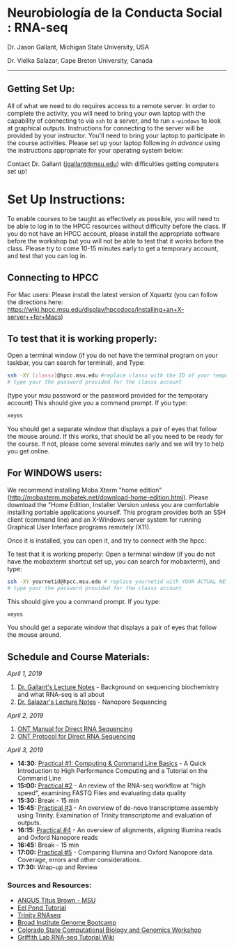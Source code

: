 # Neurobiología de la Conducta Social : RNA-seq
Dr. Jason Gallant, Michigan State University, USA

Dr. Vielka Salazar, Cape Breton University, Canada
****

## Getting Set Up:
All of what we need to do requires access to a remote server.  In order to complete the activity, you will need to bring your own laptop with the capability of connecting to via `ssh` to a server, and to run `x-windows` to look at graphical outputs.  Instructions for connecting to the server will be provided by your instructor.  You'll need to bring your laptop to participate in the course activities.  Please set up your laptop following *in advance* using the instructions appropriate for your operating system below:

Contact Dr. Gallant (jgallant@msu.edu) with difficulties getting computers set up!

# Set Up Instructions:
To enable courses to be taught as effectively as possible, you will need to be able to log in to the HPCC resources without difficulty before the class.  If you do not have an HPCC account, please install the appropriate software before the workshop but you will not be able to test that it works before the class. Please try to come 10-15 minutes early to get a temporary account, and test that you can log in.

## Connecting to HPCC
For Mac users:
Please install the latest version of Xquartz (you can follow the directions here: https://wiki.hpcc.msu.edu/display/hpccdocs/Installing+an+X-server++for+Macs)

## To test that it is working properly:
Open a terminal window (if you do not have the terminal program on your taskbar, you can search for terminal), and
Type:

```bash
ssh -XY [classx]@hpcc.msu.edu #replace classx with the ID of your temporary account [classx]
# type your the password provided for the classx account
```
(type your msu password or the password provided for the temporary account)  This should give you a command prompt.  If you type:

```bash
xeyes
```
You should get a separate window that displays a pair of eyes that follow the mouse around.  If this works, that should be all you need to be ready for the course.  If not, please come several minutes early and we will try to help you get online.


## For WINDOWS users:
We recommend installing Moba Xterm "home edition" (http://mobaxterm.mobatek.net/download-home-edition.html).   Please download the "Home Edition, Installer Version unless you are comfortable installing portable applications yourself.  This program provides both an SSH client (command line) and an X-Windows server system for running Graphical User Interface programs remotely (X11).

Once it is installed, you can open it, and try to connect with the hpcc:

To test that it is working properly:
Open a terminal window (if you do not have the mobaxterm shortcut set up, you can search for mobaxterm), and type:

```bash
ssh -XY yournetid@hpcc.msu.edu # replace yournetid with YOUR ACTUAL NETID or the ID of your temporary account [classx]
# type your the password provided for the classx account
```
This should give you a command prompt.  If you type:

```bash
xeyes
```

You should get a separate window that displays a pair of eyes that follow the mouse around.

## Schedule and Course Materials:
*April 1, 2019*
1. [Dr. Gallant's Lecture Notes](introduction.md) - Background on sequencing biochemistry and what RNA-seq is all about
2. [Dr. Salazar's Lecture Notes]() - Nanopore Sequencing

*April 2, 2019*
1. [ONT Manual for Direct RNA Sequencing](images/direct-rna-sequencing-sqk-rna002-DRS_9080_v2_revB_22Nov2018.pdf)
2. [ONT Protocol for Direct RNA Sequencing](images/SQK-RNA002_protocol.pdf)

*April 3, 2019*
+ **14:30:** [Practical #1: Computing & Command Line Basics](computing.md) - A Quick Introduction to High Performance Computing and a Tutorial on the Command Line
+ **15:00:** [Practical #2](reads_and_qc.md) - An review of the RNA-seq workflow at "high speed", examining FASTQ Files and evaluating data quality
+ **15:30:**  Break - 15 min
+ **15:45:** [Practical #3](transcriptome_assembly.md) - An overview of de-novo transcriptome assembly using Trinity.  Examination of Trinity transcriptome and evaluation of outputs.
+ **16:15:** [Practical #4](alignment.md) - An overview of alignments, aligning Illumina reads and Oxford Nanopore reads
+ **16:45:** Break - 15 min
+ **17:00:** [Practical #5](nanopore_vs_illumina.md) - Comparing Illumina and Oxford Nanopore data.  Coverage, errors and other considerations.
+ **17:30:** Wrap-up and Review

### Sources and Resources:
+ [ANGUS Titus Brown - MSU](http://ged.msu.edu/angus/index.html)
+ [Eel Pond Tutorial](https://khmer-protocols.readthedocs.org/en/v0.8.4/mrnaseq/index.html)
+ [Trinity RNAseq](http://trinityrnaseq.sourceforge.net)
+ [Broad Institute Genome Bootcamp](http://www.broadinstitute.org/scientific-community/science/platforms/genome-sequencing/broadillumina-genome-analyzer-boot-camp)
+ [Colorado State Computational Biology and Genomics Workshop](https://dbsloan.github.io/TS2018/)
+ [Griffith Lab RNA-seq Tutorial Wiki](https://github.com/griffithlab/rnaseq_tutorial/wiki/Trinity-Assembly-And-Analysis)
